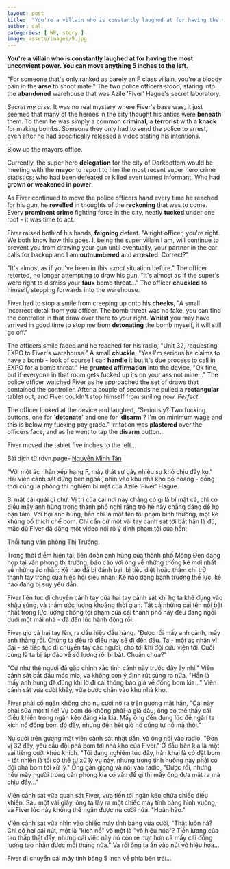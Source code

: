 ```yaml
---
layout: post
title:  "You're a villain who is constantly laughed at for having the most unconvient power?"
author: sal
categories: [ WP, story ]
image: assets/images/9.jpg
---
```


**You're a villain who is constantly laughed at for having the most unconvient power. You can move anything 5 inches to the left.**

"For someone that's only ranked as barely an F class villain, you're a bloody pain in the **arse** to shoot mate." The two police officers stood, staring into the **abandoned** warehouse that was Azile 'Fiver' Hague's secret laboratory.

*Secret my arse.* It was no real mystery where Fiver's base was, it just seemed that many of the heroes in the city thought his antics were **beneath** them. To them he was simply a common **criminal**, a **terrorist** with a **knack** for making bombs. Someone they only had to send the police to arrest, even after he had specifically released a video stating his intentions.

Blow up the mayors office.

Currently, the super hero **delegation** for the city of Darkbottom would be meeting with the **mayor** to report to him the most recent super hero crime statistics; who had been defeated or killed even turned informant. Who had **grown or weakened in power**.

As Fiver continued to move the police officers hand every time he reached for his gun, he **revelled** in thoughts of the **reckoning** that was to come. Every **prominent crime** fighting force in the city, neatly **tucked** under one roof - it was time to act.

Fiver raised both of his hands, **feigning** defeat. "Alright officer, you're right. We both know how this goes. I, being the super villain I am, will continue to prevent you from drawing your gun until eventually, your partner in the car calls for backup and I am **outnumbered** and **arrested**. Correct?"

"It's almost as if you've been in this *exact* situation before." The officer retorted, no longer attempting to draw his gun, "It's almost as if the super's were right to dismiss your **faux** bomb threat..." The officer **chuckled** to himself, stepping forwards into the warehouse.

Fiver had to stop a smile from creeping up onto his **cheeks**, "A small incorrect detail from you officer. The bomb threat was no fake, you can find the controller in that draw over there to your right. **Whilst** you may have arrived in good time to stop me from **detonating** the bomb myself, it will still go off."

The officers smile faded and he reached for his radio, "Unit 32, requesting EXPO to Fiver's warehouse." A small **chuckle**, "Yes I'm serious he claims to have a bomb - look of course I can **handle** it but it's due process to call in EXPO for a bomb threat." He **grunted affirmation** into the device, "Ok fine, but if everyone in that room gets fucked up its on your ass not mine..." The police officer watched Fiver as he approached the set of draws that contained the controller. After a couple of seconds he pulled a **rectangular** tablet out, and Fiver couldn't stop himself from smiling now. *Perfect*.

The officer looked at the device and laughed, "Seriously? Two fucking buttons, one for '**detonate**' and one for '**disarm**'? I'm on minimum wage and this is below my fucking pay grade." Irritation was **plastered** over the officers face, and as he went to tap the **disarm** button...

Fiver moved the tablet five inches to the left...



Bài dịch từ rdvn.page- [Nguyễn Minh Tân](https://rdvn.page/write)

"Với một ác nhân xếp hạng F, mày thật sự gây nhiều sự khó chịu đấy ku." Hai viên cảnh sát đứng bên ngoài, nhìn vào khu nhà kho bỏ hoang - đồng thời cũng là phòng thí nghiệm bí mật của Azile 'Fiver' Hague.

Bí mật cái quái gì chứ. Vị trí của cái nơi này chẳng có gì là bí mật cả, chỉ có điều mấy anh hùng trong thành phố nghĩ rằng trò hề này chẳng đáng để họ bận tâm. Với hội anh hùng, hắn chỉ là một tên tội phạm bình thường, một kẻ khủng bố thích chế bom. Chỉ cần cử một vài tay cảnh sát tới bắt hắn là đủ, mặc dù Fiver đã đăng một video nói rõ ý định phạm tội của hắn: 

Thổi tung văn phòng Thị Trưởng.

Trong thời điểm hiện tại, liên đoàn anh hùng của thành phố Mông Đen đang họp tại văn phòng thị trưởng, báo cáo với ông về những thống kê mới nhất về những ác nhân: Kẻ nào đã bị đánh bại, bị tiêu diệt hoặc thậm chí trở thành tay trong của hiệp hội siêu nhân; Kẻ nào đang bành trướng thế lực, kẻ nào đang bị suy yếu dần.

Fiver liên tục di chuyển cánh tay của hai tay cảnh sát khi họ ta khẽ đụng vào khẩu súng, và thầm ước lượng khoảng thời gian. Tất cả những cái tên nổi bật nhất trong lực lượng chống tội phạm của cái thành phố này đều đang ngồi dưới một mái nhà - đã đến lúc hành động rồi.

Fiver giơ cả hai tay lên, ra dấu hiệu đầu hàng. "Được rồi mấy anh cảnh, mấy anh thắng rồi. Chúng ta đều rõ điều này sẽ đi đến đâu. Ta - một ác nhân vĩ đại - sẽ tiếp tục di chuyển tay các ngươi, cho tới khi đội cứu viện tới. Cuối cùng là ta bị áp đảo về số lượng rồi bị bắt. Chuẩn chưa?"

"Cứ như thể ngươi đã gặp chính xác tình cảnh này trước đây ấy nhỉ." Viên cảnh sát bắt đầu móc mỉa, và không còn ý định rút súng ra nữa, "Hẳn là mấy anh hùng đã đúng khi lờ đi cái thông báo giả về đống bom kia..." Viên cảnh sát vừa cười khẩy, vừa bước chân vào khu nhà kho.

Fiver phải cố ngăn không cho nụ cười nở ra trên gương mặt hắn, "Cái này phải sửa một tí nè! Vụ bom đó không phải là giả đâu, ông có thể thấy cái điều khiển trong ngăn kéo đằng kia kìa. Mấy ông đến đúng lúc để ngăn ta kích nổ đống bom đó đấy, nhưng đến hết giờ nó cũng tự nổ mà thôi."

Nụ cười trên gương mặt viên cảnh sát nhạt dần, và ông nói vào radio, "Đơn vị 32 đây, yêu cầu đội phá bom tới nhà kho của Fiver." Ở đầu bên kia là một vài tiếng cười khúc khích. "Tôi đang nghiêm túc đấy, hắn khai là có đặt bom - tất nhiên là tôi có thể tự xử lý vụ này, nhưng trong tình huống này phải có đội phá bom tới xử lý." Ông gằn giọng và nói vào radio, "Được rồi, nhưng nếu mấy người trong căn phòng kia có vấn đề gì thì mấy ông đưa mặt ra mà chịu đấy..." 

Viên cảnh sát vừa quan sát Fiver, vừa tiến tới ngăn kéo chứa chiếc điều khiển. Sau một vài giây, ông ta lấy ra một chiếc máy tính bảng hình vuông, và Fiver lúc này không thể ngăn được nụ cười nữa. "Hoàn hảo."

Viên cảnh sát vừa nhìn vào chiếc máy tính bảng vừa cười, "Thật luôn hả? Chỉ có hai cái nút, một là "kích nổ" và một là "vô hiệu hóa"? Tiền lương của tao thấp thật đấy, nhưng cái việc này nó còn rẻ mạt hơn cả mấy cái đồng lương tao nhận được mỗi tháng nữa." Và rồi ông ta ấn vào nút vô hiệu hóa...

Fiver di chuyển cái máy tính bảng 5 inch về phía bên trái...